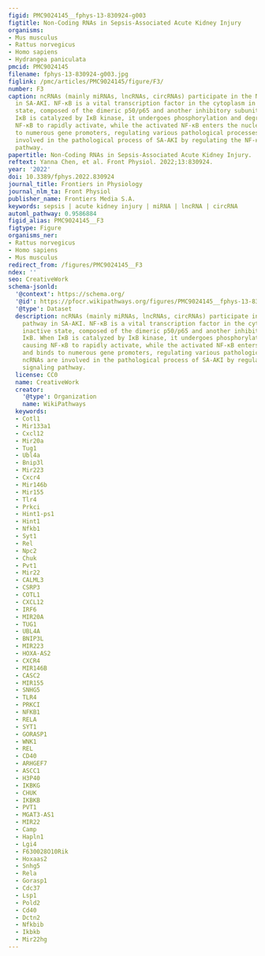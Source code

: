 ```yaml
---
figid: PMC9024145__fphys-13-830924-g003
figtitle: Non-Coding RNAs in Sepsis-Associated Acute Kidney Injury
organisms:
- Mus musculus
- Rattus norvegicus
- Homo sapiens
- Hydrangea paniculata
pmcid: PMC9024145
filename: fphys-13-830924-g003.jpg
figlink: /pmc/articles/PMC9024145/figure/F3/
number: F3
caption: ncRNAs (mainly miRNAs, lncRNAs, circRNAs) participate in the NF-κB pathway
  in SA-AKI. NF-κB is a vital transcription factor in the cytoplasm in an inactive
  state, composed of the dimeric p50/p65 and another inhibitory subunit IκB. When
  IκB is catalyzed by IκB kinase, it undergoes phosphorylation and degradation, causing
  NF-κB to rapidly activate, while the activated NF-κB enters the nucleus and binds
  to numerous gene promoters, regulating various pathological processes. ncRNAs are
  involved in the pathological process of SA-AKI by regulating the NF-κB signaling
  pathway.
papertitle: Non-Coding RNAs in Sepsis-Associated Acute Kidney Injury.
reftext: Yanna Chen, et al. Front Physiol. 2022;13:830924.
year: '2022'
doi: 10.3389/fphys.2022.830924
journal_title: Frontiers in Physiology
journal_nlm_ta: Front Physiol
publisher_name: Frontiers Media S.A.
keywords: sepsis | acute kidney injury | miRNA | lncRNA | circRNA
automl_pathway: 0.9586884
figid_alias: PMC9024145__F3
figtype: Figure
organisms_ner:
- Rattus norvegicus
- Homo sapiens
- Mus musculus
redirect_from: /figures/PMC9024145__F3
ndex: ''
seo: CreativeWork
schema-jsonld:
  '@context': https://schema.org/
  '@id': https://pfocr.wikipathways.org/figures/PMC9024145__fphys-13-830924-g003.html
  '@type': Dataset
  description: ncRNAs (mainly miRNAs, lncRNAs, circRNAs) participate in the NF-κB
    pathway in SA-AKI. NF-κB is a vital transcription factor in the cytoplasm in an
    inactive state, composed of the dimeric p50/p65 and another inhibitory subunit
    IκB. When IκB is catalyzed by IκB kinase, it undergoes phosphorylation and degradation,
    causing NF-κB to rapidly activate, while the activated NF-κB enters the nucleus
    and binds to numerous gene promoters, regulating various pathological processes.
    ncRNAs are involved in the pathological process of SA-AKI by regulating the NF-κB
    signaling pathway.
  license: CC0
  name: CreativeWork
  creator:
    '@type': Organization
    name: WikiPathways
  keywords:
  - Cotl1
  - Mir133a1
  - Cxcl12
  - Mir20a
  - Tug1
  - Ubl4a
  - Bnip3l
  - Mir223
  - Cxcr4
  - Mir146b
  - Mir155
  - Tlr4
  - Prkci
  - Hint1-ps1
  - Hint1
  - Nfkb1
  - Syt1
  - Rel
  - Npc2
  - Chuk
  - Pvt1
  - Mir22
  - CALML3
  - CSRP3
  - COTL1
  - CXCL12
  - IRF6
  - MIR20A
  - TUG1
  - UBL4A
  - BNIP3L
  - MIR223
  - HOXA-AS2
  - CXCR4
  - MIR146B
  - CASC2
  - MIR155
  - SNHG5
  - TLR4
  - PRKCI
  - NFKB1
  - RELA
  - SYT1
  - GORASP1
  - WNK1
  - REL
  - CD40
  - ARHGEF7
  - ASCC1
  - H3P40
  - IKBKG
  - CHUK
  - IKBKB
  - PVT1
  - MGAT3-AS1
  - MIR22
  - Camp
  - Hapln1
  - Lgi4
  - F630028O10Rik
  - Hoxaas2
  - Snhg5
  - Rela
  - Gorasp1
  - Cdc37
  - Lsp1
  - Pold2
  - Cd40
  - Dctn2
  - Nfkbib
  - Ikbkb
  - Mir22hg
---
```

